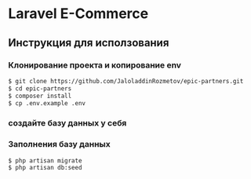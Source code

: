 # Laravel E-Commerce

## Инструкция для исползования

### Клонирование проекта и копирование env

```bash
$ git clone https://github.com/JaloladdinRozmetov/epic-partners.git
$ cd epic-partners
$ composer install
$ cp .env.example .env
```
### создайте базу данных у себя

### Заполнения базу данных

```bash
$ php artisan migrate
$ php artisan db:seed
```
